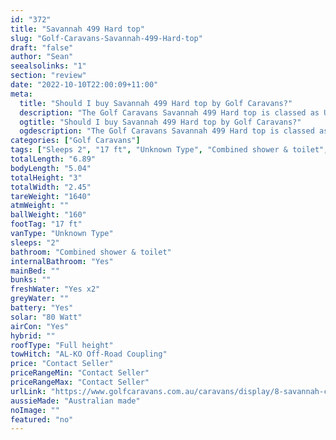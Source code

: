 ```yaml
---
id: "372"
title: "Savannah 499 Hard top"
slug: "Golf-Caravans-Savannah-499-Hard-top"
draft: "false"
author: "Sean"
seealsolinks: "1"
section: "review"
date: "2022-10-10T22:00:09+11:00"
meta:
  title: "Should I buy Savannah 499 Hard top by Golf Caravans?"
  description: "The Golf Caravans Savannah 499 Hard top is classed as Unknown Type, and sleeps 2 people. It is Australian made and comes in at 17 ft. It generally has Combined shower & toilet."
  ogtitle: "Should I buy Savannah 499 Hard top by Golf Caravans?"
  ogdescription: "The Golf Caravans Savannah 499 Hard top is classed as Unknown Type, and sleeps 2 people. It is Australian made and comes in at 17 ft. It generally has Combined shower & toilet."
categories: ["Golf Caravans"]
tags: ["Sleeps 2", "17 ft", "Unknown Type", "Combined shower & toilet", "Full height", "Price Unknown", "Australian made"]
totalLength: "6.89"
bodyLength: "5.04"
totalHeight: "3"
totalWidth: "2.45"
tareWeight: "1640"
atmWeight: ""
ballWeight: "160"
footTag: "17 ft"
vanType: "Unknown Type"
sleeps: "2"
bathroom: "Combined shower & toilet"
internalBathroom: "Yes"
mainBed: ""
bunks: ""
freshWater: "Yes x2"
greyWater: ""
battery: "Yes"
solar: "80 Watt"
airCon: "Yes"
hybrid: ""
roofType: "Full height"
towHitch: "AL-KO Off-Road Coupling"
price: "Contact Seller"
priceRangeMin: "Contact Seller"
priceRangeMax: "Contact Seller"
urlLink: "https://www.golfcaravans.com.au/caravans/display/8-savannah-caravan-range-/"
aussieMade: "Australian made"
noImage: ""
featured: "no"
---
```

